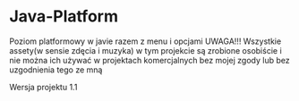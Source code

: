 # Java-Platform
Poziom platformowy w javie razem z menu i opcjami
UWAGA!!! Wszystkie assety(w sensie zdęcia i muzyka) w tym projekcie są zrobione osobiście i nie można ich używać w projektach komercjalnych bez mojej zgody lub bez uzgodnienia tego ze mną

Wersja projektu 1.1
